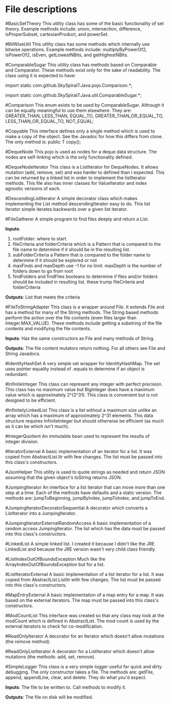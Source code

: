File descriptions
=================
#BasicSetTheory
This utility class has some of the basic functionality of set theory.
Example methods include: union, intersection, difference, isProperSubset, cartesianProduct, and powerSet.


#BitWiseUtil
This utility class has some methods which internally use bitwise operations.
Example methods include: multiplyByPowerOf2, isPowerOf2, isEven, getLowestNBits, and getHighestNBits.


#ComparableSugar
This utility class has methods based on Comparable and Comparator.
These methods exist only for the sake of readability. The class using it is expected to have:

import static com.github.SkySpiral7.Java.pojo.Comparison.*;

import static com.github.SkySpiral7.Java.util.ComparableSugar.*;


#Comparison
This enum exists to be used by ComparableSugar. Although it can be equally meaningful to use them elsewhere.
They are: GREATER_THAN, LESS_THAN, EQUAL_TO, GREATER_THAN_OR_EQUAL_TO, LESS_THAN_OR_EQUAL_TO, NOT_EQUAL;


#Copyable
This interface defines only a single method which is used to make a copy of the object.
See the Javadoc for how this differs from clone.
The only method is: public T copy();


#DequeNode
This pojo is used as nodes for a deque data structure. The nodes are self-linking which is the only functionality defined.


#DequeNodeIterator
This class is a ListIterator for DequeNodes. It allows mutation (add, remove, set) and was harder to defined than I expected.
This can be returned by a linked list in order to implement the listIterator methods.
This file also has inner classes for ValueIterator and index agnostic versions of each.


#DescendingListIterator
A simple decorator class which makes implementing the List method descendingIterator easy to do.
This list iterator simple iterates backwards over a given list iterator.


#FileGatherer
A simple program to find files deeply and return a List<File>.

**Inputs**:

1. rootFolder: where to start.
2. fileCriteria and folderCriteria which is a Pattern that is compared to the file name to determine if it should be in the resulting list.
3. subFolderCriteria a Pattern that is compared to the folder name to determine if it should be explored or not
4. maxFinds and maxDepth use -1 for no limit. maxDepth is the number of folders down to go from root
5. findFolders and findFiles booleans to determine if files and/or folders should be included in resulting list. these trump fileCriteria and folderCriteria

**Outputs**: List<File> that meets the criteria


#FileToStringAdapter
This class is a wrapper around File. It extends File and has a method for many of the String methods. The String based methods
perform the action over the file contents (even files larger than Integer.MAX_VALUE). These methods include getting a substring
of the file contents and modifying the file contents.

**Inputs**: Has the same constructors as File and many methods of String.

**Outputs**: The file content mutators return nothing. For all others see File and String Javadocs.


#IdentityHashSet
A very simple set wrapper for IdentityHashMap. The set uses pointer equality instead of .equals to determine
if an object is redundant.


#InfiniteInteger
This class can represent any integer with perfect precision. This class has no maximum value but BigInteger does have a maximum value
which is approximately 2^(2^31). This class is convenient but is not designed to be efficient.


#InfinitelyLinkedList
This class is a list without a maximum size unlike an array which has a maximum of approximately 2^31 elements.
This data structure requires InfiniteInteger but should otherwise be efficient (as much as it can be which isn't much).


#IntegerQuotient
An immutable bean used to represent the results of integer division.


#IteratorExternal
A basic implementation of an iterator for a list. It was copied from AbstractList.Itr with few changes.
The list must be passed into this class's constructors.


#JsonHelper
This utility is used to quote strings as needed and return JSON assuming that the given object's toString returns JSON.


#JumpingIterator
An interface for a list iterator that can move more than one step at a time.
Each of the methods have defaults and a static version.
The methods are: jumpToBeginning, jumpByIndex, jumpToIndex, and jumpToEnd.


#JumpingIteratorDecoratorSequential
A decorator which converts a ListIterator into a JumpingIterator.


#JumpingIteratorExternalRandomAccess
A basic implementation of a random access JumpingIterator.
The list which has the data must be passed into this class's constructors.


#LinkedList
A simple linked list. I created it because I didn't like the JRE LinkedList and because the JRE version wasn't very child class friendly.


#ListIndexOutOfBoundsException
Much like the ArrayIndexOutOfBoundsException but for a list.


#ListIteratorExternal
A basic implementation of a list iterator for a list. It was copied from AbstractList.ListItr with few changes.
The list must be passed into this class's constructors.


#MapEntryExternal
A basic implementation of a map entry for a map. It was based on the external iterators.
The map must be passed into this class's constructors.


#ModCountList
This interface was created so that any class may look at the modCount which is defined in AbstractList.
The mod count is used by the external iterators to check for co-modification.


#ReadOnlyIterator
A decorator for an Iterator which doesn't allow mutations (the remove method).


#ReadOnlyListIterator
A decorator for a ListIterator which doesn't allow mutations (the methods: add, set, remove).


#SimpleLogger
This class is a very simple logger useful for quick and dirty debugging.
The only constructor takes a file. The methods are: getFile, append, appendLine, clear, and delete. They do what you'd expect.

**Inputs**: The file to be written to. Call methods to modify it.

**Outputs**: The file on disk will be modified.
